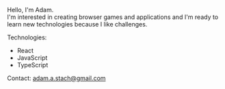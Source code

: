 Hello, I'm Adam.<br/>
I'm interested in creating browser games and applications and I'm ready to learn new technologies because I like challenges.

Technologies: </br>
<ul>
<li>React</li>
<li>JavaScript</li>
<li>TypeScript</li>
  </ul>

  Contact:
  adam.a.stach@gmail.com
<!--
**stach231/stach231** is a ✨ _special_ ✨ repository because its `README.md` (this file) appears on your GitHub profile.

Here are some ideas to get you started:

- 🔭 I’m currently working on ...
- 🌱 I’m currently learning ...
- 👯 I’m looking to collaborate on ...
- 🤔 I’m looking for help with ...
- 💬 Ask me about ...
- 📫 How to reach me: ...
- 😄 Pronouns: ...
- ⚡ Fun fact: ...
-->
